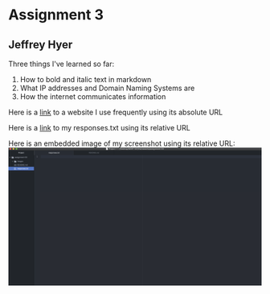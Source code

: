 # Assignment 3
## Jeffrey Hyer

Three things I've learned so far:
1. How to bold and italic text in markdown
2. What IP addresses and Domain Naming Systems are
3. How the internet communicates information

Here is a [link](https://www.kayak.com) to a website I use frequently using its absolute URL

Here is a [link](./responses.txt) to my responses.txt using its relative URL

Here is an embedded image of my screenshot using its relative URL:
![Image of screenshot](./images/screenshot.png)
